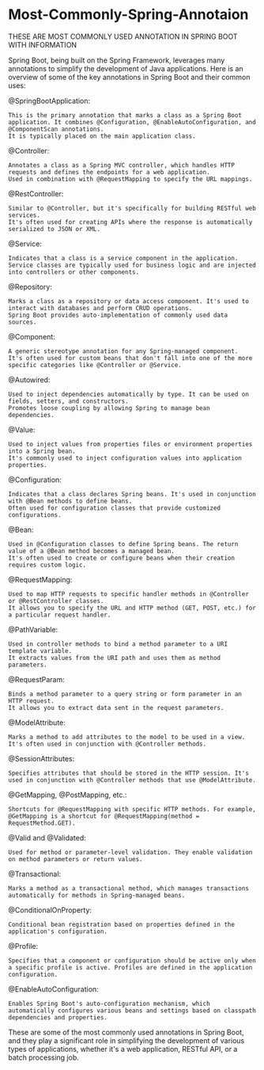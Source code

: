 # Most-Commonly-Spring-Annotaion
THESE ARE MOST COMMONLY USED ANNOTATION IN SPRING BOOT WITH INFORMATION

Spring Boot, being built on the Spring Framework, leverages many annotations to simplify the development of Java applications. Here is an overview of some of the key annotations in Spring Boot and their common uses:

@SpringBootApplication:

	This is the primary annotation that marks a class as a Spring Boot application. It combines @Configuration, @EnableAutoConfiguration, and @ComponentScan annotations.
	It is typically placed on the main application class.

@Controller:

	Annotates a class as a Spring MVC controller, which handles HTTP requests and defines the endpoints for a web application.
	Used in combination with @RequestMapping to specify the URL mappings.

@RestController:

	Similar to @Controller, but it's specifically for building RESTful web services.
	It's often used for creating APIs where the response is automatically serialized to JSON or XML.
	
@Service:

	Indicates that a class is a service component in the application. Service classes are typically used for business logic and are injected into controllers or other components.
	
@Repository:

	Marks a class as a repository or data access component. It's used to interact with databases and perform CRUD operations.
	Spring Boot provides auto-implementation of commonly used data sources.
	
@Component:

	A generic stereotype annotation for any Spring-managed component.
	It's often used for custom beans that don't fall into one of the more specific categories like @Controller or @Service.
	
@Autowired:

	Used to inject dependencies automatically by type. It can be used on fields, setters, and constructors.
	Promotes loose coupling by allowing Spring to manage bean dependencies.
	
@Value:

	Used to inject values from properties files or environment properties into a Spring bean.
	It's commonly used to inject configuration values into application properties.
	
@Configuration:

	Indicates that a class declares Spring beans. It's used in conjunction with @Bean methods to define beans.
	Often used for configuration classes that provide customized configurations.
	
@Bean:

	Used in @Configuration classes to define Spring beans. The return value of a @Bean method becomes a managed bean.
	It's often used to create or configure beans when their creation requires custom logic.
	
@RequestMapping:

	Used to map HTTP requests to specific handler methods in @Controller or @RestController classes.
	It allows you to specify the URL and HTTP method (GET, POST, etc.) for a particular request handler.
	
@PathVariable:

	Used in controller methods to bind a method parameter to a URI template variable.
	It extracts values from the URI path and uses them as method parameters.
	
@RequestParam:

	Binds a method parameter to a query string or form parameter in an HTTP request.
	It allows you to extract data sent in the request parameters.
	
@ModelAttribute:

	Marks a method to add attributes to the model to be used in a view. It's often used in conjunction with @Controller methods.
	
@SessionAttributes:

	Specifies attributes that should be stored in the HTTP session. It's used in conjunction with @Controller methods that use @ModelAttribute.
	
@GetMapping, @PostMapping, etc.:

	Shortcuts for @RequestMapping with specific HTTP methods. For example, @GetMapping is a shortcut for @RequestMapping(method = RequestMethod.GET).
	
@Valid and @Validated:

	Used for method or parameter-level validation. They enable validation on method parameters or return values.
	
@Transactional:

	Marks a method as a transactional method, which manages transactions automatically for methods in Spring-managed beans.
	
@ConditionalOnProperty:

	Conditional bean registration based on properties defined in the application's configuration.
	
@Profile:

	Specifies that a component or configuration should be active only when a specific profile is active. Profiles are defined in the application configuration.
	
@EnableAutoConfiguration:

	Enables Spring Boot's auto-configuration mechanism, which automatically configures various beans and settings based on classpath dependencies and properties.
	
These are some of the most commonly used annotations in Spring Boot, 
and they play a significant role in simplifying the development of various types of applications, whether it's a web application, RESTful API, or a batch processing job.
